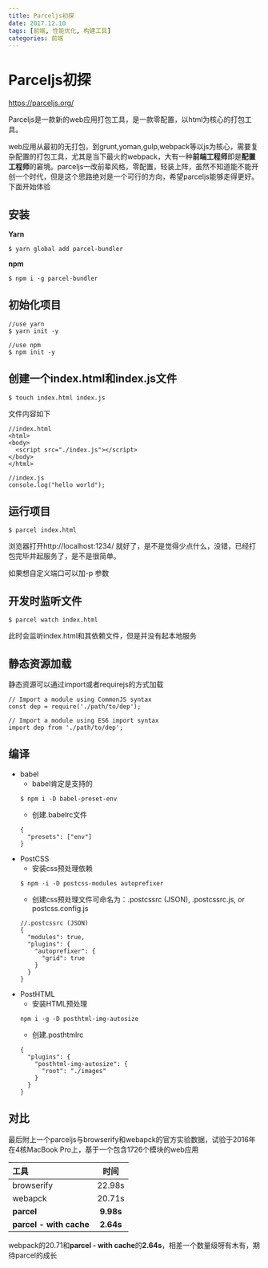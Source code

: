 ```yaml
---
title: Parceljs初探
date: 2017.12.10
tags: [前端, 性能优化, 构建工具]
categories: 前端
---
```


# Parceljs初探

https://parceljs.org/

Parceljs是一款新的web应用打包工具，是一款零配置，以html为核心的打包工具。

web应用从最初的无打包，到grunt,yoman,gulp,webpack等以js为核心，需要复杂配置的打包工具，尤其是当下最火的webpack，大有一种**前端工程师**即是**配置工程师**的窘境。parceljs一改前辈风格，零配置，轻装上阵，虽然不知道能不能开创一个时代，但是这个思路绝对是一个可行的方向，希望parceljs能够走得更好。下面开始体验
## 安装
**Yarn**

```
$ yarn global add parcel-bundler
```

**npm**

```
$ npm i -g parcel-bundler
```
## 初始化项目

```
//use yarn
$ yarn init -y

//use npm
$ npm init -y
```

## 创建一个index.html和index.js文件
```
$ touch index.html index.js
```

文件内容如下
```
//index.html
<html>
<body>
  <script src="./index.js"></script>
</body>
</html>
```

```
//index.js
console.log("hello world");
```

## 运行项目
```
$ parcel index.html
```

浏览器打开http://localhost:1234/ 就好了，是不是觉得少点什么，没错，已经打包完毕并起服务了，是不是很简单。

如果想自定义端口可以加-p <port number> 参数

## 开发时监听文件
```
$ parcel watch index.html
```
此时会监听index.html和其依赖文件，但是并没有起本地服务

## 静态资源加载
静态资源可以通过import或者requirejs的方式加载

```
// Import a module using CommonJS syntax
const dep = require('./path/to/dep');

// Import a module using ES6 import syntax
import dep from './path/to/dep';
```

## 编译
* babel
    - babel肯定是支持的
    ```
    $ npm i -D babel-preset-env
    ```
    - 创建.babelrc文件
    ```
    {
      "presets": ["env"]
    }
    ```
* PostCSS
    - 安装css预处理依赖
    ```
    $ npm -i -D postcss-modules autoprefixer
    ```
    - 创建css预处理文件可命名为：.postcssrc (JSON), .postcssrc.js, or postcss.config.js
    ```
    //.postcssrc (JSON)
    {
      "modules": true,
      "plugins": {
        "autoprefixer": {
          "grid": true
        }
      }
    }

    ```
* PostHTML
    - 安装HTML预处理
    ```
    npm i -g -D posthtml-img-autosize
    ```
    - 创建.posthtmlrc
    ```
    {
      "plugins": {
        "posthtml-img-autosize": {
          "root": "./images"
        }
      }
    }
    ```

## 对比
最后附上一个parceljs与browserify和webapck的官方实验数据，试验于2016年在4核MacBook Pro上，基于一个包含1726个模块的web应用

|工具|时间|
|:-|:-:|
|browserify|22.98s|
|webapck|20.71s|
|**parcel**|**9.98s**|
|**parcel - with cache**|**2.64s**|

webpack的20.71和**parcel - with cache**的**2.64s**，相差一个数量级呀有木有，期待parcel的成长
